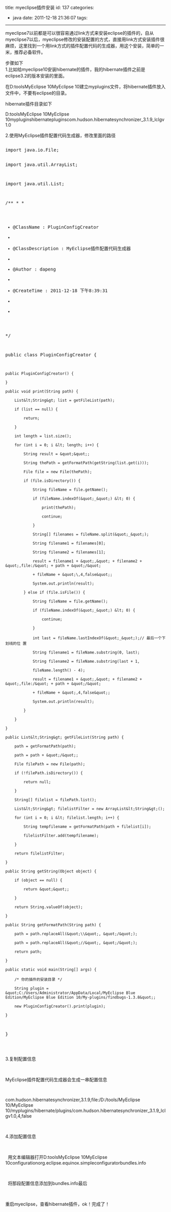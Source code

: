 title: myeclipse插件安装
id: 137
categories:
  - java
date: 2011-12-18 21:36:07
tags:
---

myeclipse7以前都是可以很容易通过link方式来安装eclipse的插件的，自从myeclipse7以后，myeclipse修改的安装配置的方式，直接用link方式安装插件很麻烦，这里找到一个用link方式的插件配置代码的生成器，用这个安装，简单的一米，推荐必备软件。 

步骤如下
</br>1.比如给myeclipse10安装hibernate的插件，我的hibernate插件之前是eclipse3.2的版本安装的里面。

在D:toolsMyEclipse 10MyEclipse 10建立myplugins文件，将hibernate插件放入文件中，不要有eclipse的目录。

hibernate插件目录如下 &nbsp;&nbsp;&nbsp;

D:toolsMyEclipse 10MyEclipse 10mypluginshibernatepluginscom.hudson.hibernatesynchronizer_3.1.9_lclgv1.0 

2.使用MyEclipse插件配置代码生成器，修改里面的路径
<pre></pre><pre config="brush:java;toolbar:false;">import java.io.File;

import java.util.ArrayList;

import java.util.List;

/**
 *
 *
 * @ClassName : PluginConfigCreator
 *
 * @ClassDescription : MyEclipse插件配置代码生成器
 *
 * @Author : dapeng
 *
 * @CreateTime : 2011-12-18 下午8:39:31
 *
 *
 */

public class PluginConfigCreator {

    public PluginConfigCreator() {

    }

    public void print(String path) {

        List&lt;String&gt; list = getFileList(path);

        if (list == null) {

            return;

        }

        int length = list.size();

        for (int i = 0; i &lt; length; i++) {

            String result = &quot;&quot;;

            String thePath = getFormatPath(getString(list.get(i)));

            File file = new File(thePath);

            if (file.isDirectory()) {

                String fileName = file.getName();

                if (fileName.indexOf(&quot;_&quot;) &lt; 0) {

                    print(thePath);

                    continue;

                }

                String[] filenames = fileName.split(&quot;_&quot;);

                String filename1 = filenames[0];

                String filename2 = filenames[1];

                result = filename1 + &quot;,&quot; + filename2 + &quot;,file:/&quot; + path + &quot;/&quot;

                + fileName + &quot;\,4,false&quot;;

                System.out.println(result);

            } else if (file.isFile()) {

                String fileName = file.getName();

                if (fileName.indexOf(&quot;_&quot;) &lt; 0) {

                    continue;

                }

                int last = fileName.lastIndexOf(&quot;_&quot;);// 最后一个下划线的位 置

                String filename1 = fileName.substring(0, last);

                String filename2 = fileName.substring(last + 1,

                fileName.length() - 4);

                result = filename1 + &quot;,&quot; + filename2 + &quot;,file:/&quot; + path + &quot;/&quot;

                + fileName + &quot;,4,false&quot;;

                System.out.println(result);

            }

        }

    }

    public List&lt;String&gt; getFileList(String path) {

        path = getFormatPath(path);

        path = path + &quot;/&quot;;

        File filePath = new File(path);

        if (!filePath.isDirectory()) {

            return null;

        }

        String[] filelist = filePath.list();

        List&lt;String&gt; filelistFilter = new ArrayList&lt;String&gt;();

        for (int i = 0; i &lt; filelist.length; i++) {

            String tempfilename = getFormatPath(path + filelist[i]);

            filelistFilter.add(tempfilename);

        }

        return filelistFilter;

    }

    public String getString(Object object) {

        if (object == null) {

            return &quot;&quot;;

        }

        return String.valueOf(object);

    }

    public String getFormatPath(String path) {

        path = path.replaceAll(&quot;\\&quot;, &quot;/&quot;);

        path = path.replaceAll(&quot;//&quot;, &quot;/&quot;);

        return path;

    }

    public static void main(String[] args) {

        /* 你的插件的安装目录 */

        String plugin = &quot;C:/Users/Administrator/AppData/Local/MyEclipse Blue Edition/MyEclipse Blue Edition 10/My-plugins/findbugs-1.3.8&quot;;

        new PluginConfigCreator().print(plugin);

    }

}</pre>

&nbsp;

3.复制配置信息

&nbsp;

MyEclipse插件配置代码生成器会生成一串配置信息

&nbsp;

com.hudson.hibernatesynchronizer,3.1.9,file:/D:/tools/MyEclipse 10/MyEclipse 10/myplugins/hibernate/plugins/com.hudson.hibernatesynchronizer_3.1.9_lclgv1.0,4,false

&nbsp;

4.添加配置信息

&nbsp;

 &nbsp;&nbsp;用文本编辑器打开D:toolsMyEclipse 10MyEclipse 10configurationorg.eclipse.equinox.simpleconfiguratorbundles.info

&nbsp;

 &nbsp;&nbsp;将那段配置信息添加到bundles.info最后

&nbsp;

重启myeclipse，查看hibernate插件，ok！完成了！